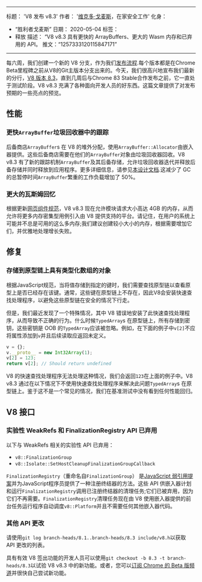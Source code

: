 ***

标题： 'V8 发布 v8.3'
作者： '[维克多·戈麦斯](https://twitter.com/VictorBFG)，在家安全工作'
化身：

*   “胜利者戈麦斯”
    日期： 2020-05-04
    标签：
*   释放
    描述： “V8 v8.3 具有更快的 ArrayBuffers、更大的 Wasm 内存和已弃用的 API。
    推文：“1257333120115847171”

***

每六周，我们创建一个新的 V8 分支，作为我们[发布流程](https://v8.dev/docs/release-process).每个版本都是在Chrome Beta里程碑之前从V8的Git主版本分支出来的。今天，我们很高兴地宣布我们最新的分行，[V8 版本 8.3](https://chromium.googlesource.com/v8/v8.git/+log/branch-heads/8.3)，直到几周后与Chrome 83 Stable合作发布之前，它一直处于测试阶段。V8 v8.3 充满了各种面向开发人员的好东西。这篇文章提供了对发布预期的一些亮点的预览。

## 性能

### 更快`ArrayBuffer`垃圾回收器中的跟踪

后备商店`ArrayBuffer`s 在 V8 的堆外分配，使用`ArrayBuffer::Allocator`由嵌入器提供。这些后备商店需要在他们的`ArrayBuffer`对象由垃圾回收器回收。V8 v8.3 有了新的跟踪机制`ArrayBuffer`及其后备存储，允许垃圾回收器迭代并释放后备存储并同时释放到应用程序。更多详细信息，请参见[本设计文档](https://docs.google.com/document/d/1-ZrLdlFX1nXT3z-FAgLbKal1gI8Auiaya_My-a0UJ28/edit#heading=h.gfz6mi5p212e).这减少了 GC 的总暂停时间`ArrayBuffer`繁重的工作负载增加了 50%。

### 更大的瓦斯姆回忆

根据更新[网页组件规范](https://webassembly.github.io/spec/js-api/index.html#limits)，V8 v8.3 现在允许模块请求大小高达 4GB 的内存，从而允许将更多内存密集型用例引入由 V8 提供支持的平台。请记住，在用户的系统上可能并不总是可用的这么多内存;我们建议创建较小大小的内存，根据需要增加它们，并优雅地处理增长失败。

## 修复

### 存储到原型链上具有类型化数组的对象

根据JavaScript规范，当将值存储到指定的键时，我们需要查找原型链以查看原型上是否已经存在该键。通常，这些键在原型链上不存在，因此V8会安装快速查找处理程序，以避免这些原型链在安全的情况下行走。

但是，我们最近发现了一个特殊情况，其中 V8 错误地安装了此快速查找处理程序，从而导致不正确的行为。什么时候`TypedArray`s 在原型链上，所有存储到密钥，这些密钥是 OOB 的`TypedArray`应该被忽略。例如，在下面的例子中`v[2]`不应将属性添加到`v`并且后续读取应返回未定义。

```js
v = {};
v.__proto__ = new Int32Array(1);
v[2] = 123;
return v[2]; // Should return undefined
```

V8 的快速查找处理程序无法处理这种情况，我们会返回`123`在上面的例子中。V8 v8.3 通过在以下情况下不使用快速查找处理程序来解决此问题`TypedArray`s 在原型链上。鉴于这不是一个常见的情况，我们在基准测试中没有看到任何性能回归。

## V8 接口

### 实验性 WeakRefs 和 FinalizationRegistry API 已弃用

以下与 WeakRefs 相关的实验性 API 已弃用：

*   `v8::FinalizationGroup`
*   `v8::Isolate::SetHostCleanupFinalizationGroupCallback`

`FinalizationRegistry`（重命名自`FinalizationGroup`） 是[JavaScript 弱引用提案](https://v8.dev/features/weak-references)并为JavaScript程序员提供了一种注册终结器的方法。这些 API 供嵌入器计划和运行`FinalizationRegistry`调用已注册终结器的清理任务;它们已被弃用，因为它们不再需要。`FinalizationRegistry`清理任务现在由 V8 使用嵌入器提供的前台任务运行程序自动调度`v8::Platform`并且不需要任何其他嵌入器代码。

### 其他 API 更改

请使用`git log branch-heads/8.1..branch-heads/8.3 include/v8.h`以获取 API 更改的列表。

具有有效 V8 签出功能的开发人员可以使用`git checkout -b 8.3 -t branch-heads/8.3`以试验 V8 v8.3 中的新功能。或者，您可以[订阅 Chrome 的 Beta 版频道](https://www.google.com/chrome/browser/beta.html)并很快自己尝试新功能。
